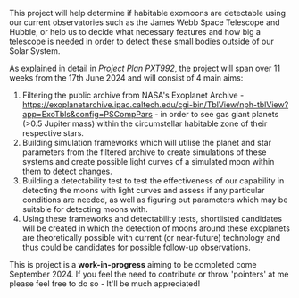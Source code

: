 This project will help determine if habitable exomoons are detectable using our current observatories such as the James Webb Space Telescope and Hubble, or help us to decide what necessary features and how big a telescope is needed in order to detect these small bodies outside of our Solar System.

As explained in detail in _Project Plan PXT992_, the project will span over 11 weeks from the 17th June 2024 and will consist of 4 main aims:
1) Filtering the public archive from NASA's Exoplanet Archive - https://exoplanetarchive.ipac.caltech.edu/cgi-bin/TblView/nph-tblView?app=ExoTbls&config=PSCompPars - in order to see gas giant planets (>0.5 Jupiter mass) within the circumstellar habitable zone of their respective stars.
2) Building simulation frameworks which will utilise the planet and star parameters from the filtered archive to create simulations of these systems and create possible light curves of a simulated moon within them to detect changes.
3) Building a detectability test to test the effectiveness of our capability in detecting the moons with light curves and assess if any particular conditions are needed, as well as figuring out parameters which may be suitable for detecting moons with.
4) Using these frameworks and detectability tests, shortlisted candidates will be created in which the detection of moons around these exoplanets are theoretically possible with current (or near-future) technology and thus could be candidates for possible follow-up observations.

This is project is a **work-in-progress** aiming to be completed come September 2024. If you feel the need to contribute or throw 'pointers' at me please feel free to do so - It'll be much appreciated!
